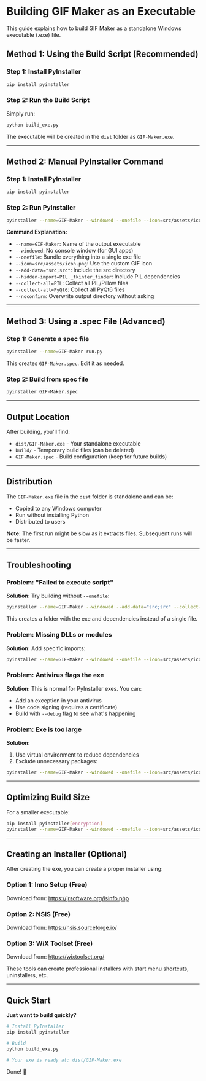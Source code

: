 # Building GIF Maker as an Executable

This guide explains how to build GIF Maker as a standalone Windows executable (.exe) file.

## Method 1: Using the Build Script (Recommended)

### Step 1: Install PyInstaller

```bash
pip install pyinstaller
```

### Step 2: Run the Build Script

Simply run:

```bash
python build_exe.py
```

The executable will be created in the `dist` folder as `GIF-Maker.exe`.

---

## Method 2: Manual PyInstaller Command

### Step 1: Install PyInstaller

```bash
pip install pyinstaller
```

### Step 2: Run PyInstaller

```bash
pyinstaller --name=GIF-Maker --windowed --onefile --icon=src/assets/icon.png --add-data="src;src" --hidden-import=PIL._tkinter_finder --collect-all=PIL --collect-all=PyQt6 --noconfirm run.py
```

**Command Explanation:**
- `--name=GIF-Maker`: Name of the output executable
- `--windowed`: No console window (for GUI apps)
- `--onefile`: Bundle everything into a single exe file
- `--icon=src/assets/icon.png`: Use the custom GIF icon
- `--add-data="src;src"`: Include the src directory
- `--hidden-import=PIL._tkinter_finder`: Include PIL dependencies
- `--collect-all=PIL`: Collect all PIL/Pillow files
- `--collect-all=PyQt6`: Collect all PyQt6 files
- `--noconfirm`: Overwrite output directory without asking

---

## Method 3: Using a .spec File (Advanced)

### Step 1: Generate a spec file

```bash
pyinstaller --name=GIF-Maker run.py
```

This creates `GIF-Maker.spec`. Edit it as needed.

### Step 2: Build from spec file

```bash
pyinstaller GIF-Maker.spec
```

---

## Output Location

After building, you'll find:
- `dist/GIF-Maker.exe` - Your standalone executable
- `build/` - Temporary build files (can be deleted)
- `GIF-Maker.spec` - Build configuration (keep for future builds)

---

## Distribution

The `GIF-Maker.exe` file in the `dist` folder is standalone and can be:
- Copied to any Windows computer
- Run without installing Python
- Distributed to users

**Note:** The first run might be slow as it extracts files. Subsequent runs will be faster.

---

## Troubleshooting

### Problem: "Failed to execute script"

**Solution:** Try building without `--onefile`:
```bash
pyinstaller --name=GIF-Maker --windowed --add-data="src;src" --collect-all=PIL --collect-all=PyQt6 run.py
```

This creates a folder with the exe and dependencies instead of a single file.

### Problem: Missing DLLs or modules

**Solution:** Add specific imports:
```bash
pyinstaller --name=GIF-Maker --windowed --onefile --icon=src/assets/icon.png --add-data="src;src" --hidden-import=PIL.Image --hidden-import=PyQt6.QtCore --hidden-import=PyQt6.QtWidgets --hidden-import=PyQt6.QtGui --collect-all=PIL --collect-all=PyQt6 run.py
```

### Problem: Antivirus flags the exe

**Solution:** This is normal for PyInstaller exes. You can:
- Add an exception in your antivirus
- Use code signing (requires a certificate)
- Build with `--debug` flag to see what's happening

### Problem: Exe is too large

**Solution:**
1. Use virtual environment to reduce dependencies
2. Exclude unnecessary packages:
```bash
pyinstaller --name=GIF-Maker --windowed --onefile --icon=src/assets/icon.png --add-data="src;src" --exclude-module=tkinter --exclude-module=matplotlib --collect-all=PIL --collect-all=PyQt6 run.py
```

---

## Optimizing Build Size

For a smaller executable:

```bash
pip install pyinstaller[encryption]
pyinstaller --name=GIF-Maker --windowed --onefile --icon=src/assets/icon.png --add-data="src;src" --collect-all=PIL --collect-all=PyQt6 --exclude-module=tkinter --exclude-module=matplotlib --strip --noupx run.py
```

---

## Creating an Installer (Optional)

After creating the exe, you can create a proper installer using:

### Option 1: Inno Setup (Free)
Download from: https://jrsoftware.org/isinfo.php

### Option 2: NSIS (Free)
Download from: https://nsis.sourceforge.io/

### Option 3: WiX Toolset (Free)
Download from: https://wixtoolset.org/

These tools can create professional installers with start menu shortcuts, uninstallers, etc.

---

## Quick Start

**Just want to build quickly?**

```bash
# Install PyInstaller
pip install pyinstaller

# Build
python build_exe.py

# Your exe is ready at: dist/GIF-Maker.exe
```

Done! 🎉

